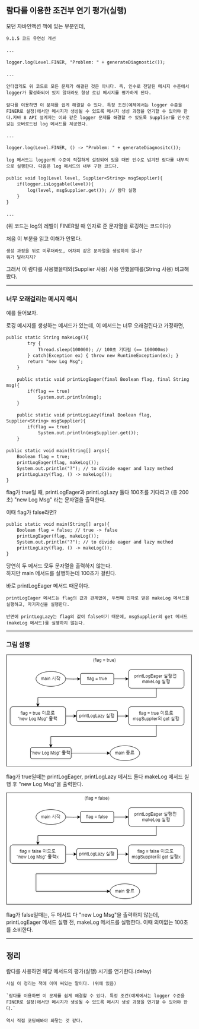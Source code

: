 ## 람다를 이용한 조건부 연기 평가(실행)

모던 자바인액션 책에 있는 부분인데,

```
9.1.5 코드 유연성 개선

...

logger.log(Level.FINER, "Problem: " + generateDiagnostic());

...

안타깝게도 위 코드로 모든 문제가 해결된 것은 아니다. 즉, 인수로 전달된 메시지 수준에서 logger가 활성화되어 있지 않더라도 항상 로깅 메시지를 평가하게 된다.

람다를 이용하면 이 문제를 쉽게 해결할 수 있다. 특정 조건(예제에서는 logger 수준을 FINER로 설정)에서만 메시지가 생성될 수 있도록 메시지 생성 과정을 연기할 수 있어야 한다.자바 8 API 설계자는 이와 같은 logger 문제를 해결할 수 있도록 Supplier를 인수로 갖는 오버로드된 log 메서드를 제공했다.

...

logger.log(Level.FINER, () -> "Problem: " + generateDiagnositc());

log 메서드는 logger의 수준이 적절하게 설정되어 있을 때만 인수로 넘겨진 람다를 내부적으로 실행한다. 다음은 log 메서드의 내부 구현 코드다.

public void log(Level level, Supplier<String> msgSupplier){
    if(logger.isLoggable(level)){
        log(level, msgSupplier.get()); // 람다 실행
    }
}

...
```

(위 코드는 log의 레벨이 FINER일 때 인자로 준 문자열을 로깅하는 코드이다)

처음 이 부분을 읽고 이해가 안됐다.

    생성 과정을 뒤로 미루더라도, 어차피 같은 문자열을 생성하지 않나?
    뭐가 달라지지?

그래서 이 람다를 사용했을때와(Supplier 사용) 사용 안했을때를(String 사용) 비교해봤다.

---

### 너무 오래걸리는 메시지 예시

예를 들어보자.

로깅 메시지를 생성하는 메서드가 있는데, 이 메서드는 너무 오래걸린다고 가정하면,

```
public static String makeLog(){
        try {
            Thread.sleep(100000); // 100초 기다림 (== 100000ms)
        } catch(Exception ex) { throw new RuntimeException(ex); }
        return "new Log Msg";
    }

    public static void printLogEager(final Boolean flag, final String msg){
        if(flag == true)
            System.out.println(msg);
    }

    public static void printLogLazy(final Boolean flag, Supplier<String> msgSupplier){
        if(flag == true)
            System.out.println(msgSupplier.get());
    }

public static void main(String[] args){
    Boolean flag = true;
    printLogEager(flag, makeLog());
    System.out.println("?"); // to divide eager and lazy method
    printLogLazy(flag, () -> makeLog());
}

```

flag가 true일 때, printLogEager과 printLogLazy 둘다 100초를 기다리고 (총 200초) "new Log Msg" 라는 문자열을 출력한다.

이때 flag가 false라면?

```
public static void main(String[] args){
    Boolean flag = false; // true -> false
    printLogEager(flag, makeLog());
    System.out.println("?"); // to divide eager and lazy method
    printLogLazy(flag, () -> makeLog());
}
```

당연히 두 메서드 모두 문자열을 출력하지 않는다.<br>
하지만 main 메서드를 실행하는데 100초가 걸린다.

바로 printLogEager 메서드 때문이다.

    printLogEager 메서드는 flag의 값과 관계없이, 두번째 인자로 받은 makeLog 메서드를 실행하고, 자기자신을 실행한다.

    반면에 printLogLazy는 flag의 값이 false이기 때문에, msgSupplier의 get 메서드(makeLog 메서드)를 실행하지 않는다.

---

### 그림 설명

![Alt text](../img/imgLambda1.png)

flag가 true일때는 printLogEager, printLogLazy 메서드 둘다 makeLog 메서드 실행 후 "new Log Msg"을 출력한다.

![Alt text](../img/imgLambda2.png)

flag가 false일때는, 두 메서드 다 "new Log Msg"을 출력하지 않는데,<br>
printLogEager 메서드 실행 전, makeLog 메서드를 실행한다. 이때 의미없는 100초를 소비한다.

---

## 정리

람다를 사용하면 해당 메서드의 평가(실행) 시기를 연기한다.(delay)

    사실 이 정리는 책에 이미 써있는 말이다. (위에 있음)
    
    `람다를 이용하면 이 문제를 쉽게 해결할 수 있다. 특정 조건(예제에서는 logger 수준을 FINER로 설정)에서만 메시지가 생성될 수 있도록 메시지 생성 과정을 연기할 수 있어야 한다.`

    역시 직접 코딩해봐야 와닿는 것 같다.